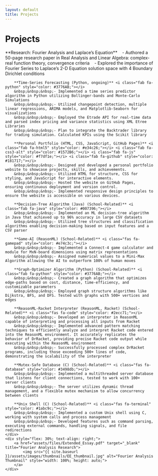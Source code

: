 ```yaml
---
layout: default
title: Projects
---
```

<div class="center">
    <h1> Projects</h1>
</div>

<div style="display: flex; flex-wrap: wrap;">
    <div style="flex: 70%; padding-right: 20px;">
        **Research: Fourier Analysis and Laplace’s Equation** <i class="fas fa-book" style="color: #f39c12;"></i>  
        &nbsp;&nbsp;&nbsp;- Authored a 50-page research paper in Real Analysis and Linear Algebra: complex-real function theory, convergence criteria  
        &nbsp;&nbsp;&nbsp;- Explored the importance of Fourier Series to Laplace’s 2-D Equation solution space with 4 Boundary Dirichlet conditions  
        
        **Time-Series Forecasting (Python, ongoing)** <i class="fab fa-python" style="color: #3776AB;"></i>  
        &nbsp;&nbsp;&nbsp;- Implemented a time series predictor algorithm in Python utilizing Bollinger-bands and Monte-Carlo Simulations  
        &nbsp;&nbsp;&nbsp;- Utilized changepoint detection, multiple linear regressions, ARIMA models, and Matplotlib-Seaborn for visualizations  
        &nbsp;&nbsp;&nbsp;- Employed the Etrade API for real-time data and parsed index pricing and variance statistics using XML Etree Libraries  
        &nbsp;&nbsp;&nbsp;- Plan to integrate the Backtrader library for trading simulation. Calculated KPIs using the Scikit library

        **Personal Portfolio (HTML, CSS, JavaScript, GitHub Pages)** <i class="fab fa-html5" style="color: #e34c26;"></i> <i class="fab fa-css3-alt" style="color: #1572B6;"></i> <i class="fab fa-js" style="color: #f7df1e;"></i> <i class="fab fa-github" style="color: #181717;"></i>  
        &nbsp;&nbsp;&nbsp;- Designed and developed a personal portfolio website to showcase projects, skills, and achievements.  
        &nbsp;&nbsp;&nbsp;- Utilized HTML for structure, CSS for styling, and JavaScript for interactive elements.  
        &nbsp;&nbsp;&nbsp;- Hosted the website on GitHub Pages, ensuring continuous deployment and version control.  
        &nbsp;&nbsp;&nbsp;- Implemented responsive design principles to ensure the website is accessible on various devices.

        **Decision-Tree Algorithm (Java) (School-Related)** <i class="fab fa-java" style="color: #007396;"></i>  
        &nbsp;&nbsp;&nbsp;- Implemented an ML decision-tree algorithm in Java that achieved up to 96% accuracy in large CSV datasets  
        &nbsp;&nbsp;&nbsp;- Utilized tree structures and classification algorithms enabling decision-making based on input features and a CSV parser

        **Game-AI (ReasonML) (School-Related)** <i class="fas fa-gamepad" style="color: #e74c3c;"></i>  
        &nbsp;&nbsp;&nbsp;- Implemented a Connect-4 game calculator and module for MxN-board dimensions using matrix representations  
        &nbsp;&nbsp;&nbsp;- Assigned numerical values to a Mini-Max Algorithm allowing the AI to outperform 100% of human moves

        **Graph-Optimizer Algorithm (Python) (School-Related)** <i class="fab fa-python" style="color: #3776AB;"></i>  
        &nbsp;&nbsp;&nbsp;- Created a graph algorithm that optimizes edge-paths based on cost, distance, time-efficiency, and customizable parameters  
        &nbsp;&nbsp;&nbsp;- Employed graph structure algorithms like Dijkstra, BFS, and DFS. Tested with graphs with 500+ vertices and edges

        **ReasonML-Racket Interpreter (ReasonML, Racket) (School-Related)** <i class="fas fa-code" style="color: #2ecc71;"></i>  
        &nbsp;&nbsp;&nbsp;- Developed an interpreter in ReasonML capable of interpreting and processing all inputs from Racket  
        &nbsp;&nbsp;&nbsp;- Implemented advanced pattern matching techniques to efficiently analyze and interpret Racket code entered into the ReasonML environment. It accurately replicates the behavior of DrRacket, providing precise Racket code output while executing within the ReasonML environment  
        &nbsp;&nbsp;&nbsp;- Successfully processed complex DrRacket programs, including those exceeding 500+ lines of code, demonstrating the scalability of the interpreter

        **Mutex-Safe Database (C) (School-Related)** <i class="fas fa-database" style="color: #3498db;"></i>  
        &nbsp;&nbsp;&nbsp;- Implemented a multithreaded server database that listens for client connections, tested to work with 100+ server clients  
        &nbsp;&nbsp;&nbsp;- The server utilizes dynamic thread management, and a flexible mutex mechanism to allow concurrency between clients

        **Unix Shell (C) (School-Related)** <i class="fas fa-terminal" style="color: #1abc9c;"></i>  
        &nbsp;&nbsp;&nbsp;- Implemented a custom Unix shell using C, working with system calls and process management  
        &nbsp;&nbsp;&nbsp;- Developed features such as command parsing, executing external commands, handling signals, and file redirections
    </div>
    <div style="flex: 30%; text-align: right;">
        <a href="assets/files/Extended_Essay.pdf" target="_blank" title="Fourier Analysis Research">
            <img src="{{ site.baseurl }}/assets/images/thumbnails/EE_thumbnail.jpg" alt="Fourier Analysis Thumbnail" style="width: 100%; height: auto;">
        </a>
    </div>
</div>
<br>
<br>
<br>
<br>
<br>
